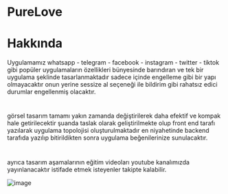 # PureLove
# Hakkında
Uygulamamız whatsapp - telegram - facebook - instagram - twitter - tiktok gibi popüler uygulamaların özellikleri bünyesinde barındıran ve tek bir uygulama şeklinde tasarlanmaktadır sadece içinde engelleme gibi bir yapı olmayacaktır onun yerine sessize al seçeneği ile bildirim gibi rahatsız edici durumlar engellenmiş olacaktır.
#
görsel tasarım tamamı yakın zamanda değiştirilerek daha efektif ve kompak hale getirilecektir şuanda taslak olarak geliştirilmekte olup front end tarafı yazılarak uygulama topolojisi oluşturulmaktadır en niyahetinde backend tarafıda yazılıp bitirildikten sonra uygulama beğenilerinize sunulacaktır.
#
ayrıca tasarım aşamalarının eğitim videoları youtube kanalımızda yayınlanacaktır istifade etmek isteyenler takipte kalabilir.

![image](https://github.com/user-attachments/assets/2b78d2be-acc6-41e5-8041-5f1431b3f4e4)
